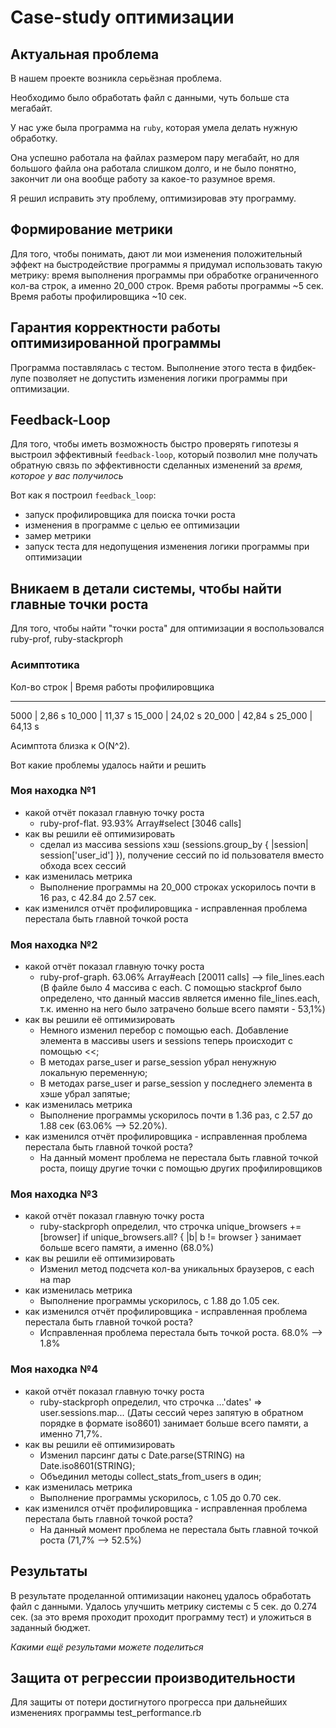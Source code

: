 # Case-study оптимизации

## Актуальная проблема
В нашем проекте возникла серьёзная проблема.

Необходимо было обработать файл с данными, чуть больше ста мегабайт.

У нас уже была программа на `ruby`, которая умела делать нужную обработку.

Она успешно работала на файлах размером пару мегабайт, но для большого файла она работала слишком долго, и не было понятно, закончит ли она вообще работу за какое-то разумное время.

Я решил исправить эту проблему, оптимизировав эту программу.

## Формирование метрики
Для того, чтобы понимать, дают ли мои изменения положительный эффект на быстродействие программы я придумал использовать такую метрику: время выполнения программы при обработке ограниченного кол-ва строк, а именно 20_000 строк. Время работы программы ~5 сек. Время работы профилировщика ~10 сек.

## Гарантия корректности работы оптимизированной программы
Программа поставлялась с тестом. Выполнение этого теста в фидбек-лупе позволяет не допустить изменения логики программы при оптимизации.

## Feedback-Loop
Для того, чтобы иметь возможность быстро проверять гипотезы я выстроил эффективный `feedback-loop`, который позволил мне получать обратную связь по эффективности сделанных изменений за *время, которое у вас получилось*

Вот как я построил `feedback_loop`:

- запуск профилировщика для поиска точки роста
- изменения в программе с целью ее оптимизации
- замер метрики
- запуск теста для недопущения изменения логики программы при оптимизации

## Вникаем в детали системы, чтобы найти главные точки роста
Для того, чтобы найти "точки роста" для оптимизации я воспользовался ruby-prof, ruby-stackproph

### Асимптотика

Кол-во строк | Время работы профилировщика
__________________________________________

5000		 | 2,86 s
10_000		 | 11,37 s
15_000		 | 24,02 s
20_000		 | 42,84 s
25_000		 | 64,13 s

Асимптота близка к O(N^2).

Вот какие проблемы удалось найти и решить

### Моя находка №1
- какой отчёт показал главную точку роста
	- ruby-prof-flat. 93.93% Array#select [3046 calls]
- как вы решили её оптимизировать
	- сделал из массива sessions хэш (sessions.group_by { |session| session['user_id'] }), получение сессий по id пользователя вместо обхода всех сессий
- как изменилась метрика
	- Выполнение программы на 20_000 строках ускорилось почти в 16 раз, с 42.84 до 2.57 сек.
- как изменился отчёт профилировщика - исправленная проблема перестала быть главной точкой роста

### Моя находка №2
- какой отчёт показал главную точку роста
	- ruby-prof-graph. 63.06% Array#each [20011 calls] --> file_lines.each (В файле было 4 массива с each. С помощью stackprof было определено, что данный массив является именно file_lines.each, т.к. именно на него было затрачено больше всего памяти - 53,1%)
- как вы решили её оптимизировать
	- Немного изменил перебор с помощью each. Добавление элемента в массивы users и sessions теперь происходит с помощью <<;
	- В методах parse_user и parse_session убрал ненужную локальную переменную;
	- В методах parse_user и parse_session у последнего элемента в хэше убрал запятые;
- как изменилась метрика
	- Выполнение программы ускорилось почти в 1.36 раз, с 2.57 до 1.88 сек (63.06% --> 52.20%).
- как изменился отчёт профилировщика - исправленная проблема перестала быть главной точкой роста?
	- На данный момент проблема не перестала быть главной точкой роста, поищу другие точки с помощью других профилировщиков

### Моя находка №3
- какой отчёт показал главную точку роста
	- ruby-stackproph определил, что строчка unique_browsers += [browser] if unique_browsers.all? { |b| b != browser } занимает больше всего памяти, а именно (68.0%)
- как вы решили её оптимизировать
	- Изменил метод подсчета кол-ва уникальных браузеров, с each на map
- как изменилась метрика
	- Выполнение программы ускорилось, с 1.88 до 1.05 сек.
- как изменился отчёт профилировщика - исправленная проблема перестала быть главной точкой роста?
    - Исправленная проблема перестала быть точкой роста. 68.0% --> 1.8%

### Моя находка №4
- какой отчёт показал главную точку роста
	- ruby-stackproph определил, что строчка ...'dates' => user.sessions.map... (Даты сессий через запятую в обратном порядке в формате iso8601) занимает больше всего памяти, а именно 71,7%.
- как вы решили её оптимизировать
	- Изменил парсинг даты с Date.parse(STRING) на Date.iso8601(STRING);
	- Объединил методы collect_stats_from_users в один;
- как изменилась метрика
	- Выполнение программы ускорилось, с 1.05 до 0.70 сек.
- как изменился отчёт профилировщика - исправленная проблема перестала быть главной точкой роста?
	- На данный момент проблема не перестала быть главной точкой роста (71,7% --> 52.5%)

## Результаты
В результате проделанной оптимизации наконец удалось обработать файл с данными.
Удалось улучшить метрику системы с 5 сек. до 0.274 сек. (за это время проходит проходит программу тест) и уложиться в заданный бюджет.

*Какими ещё результами можете поделиться*

## Защита от регрессии производительности
Для защиты от потери достигнутого прогресса при дальнейших изменениях программы test_performance.rb

